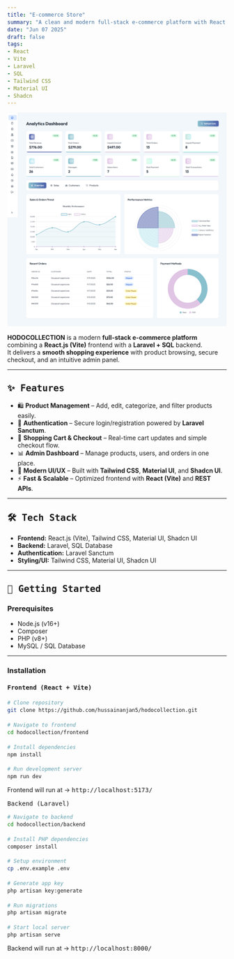 ```yaml
---
title: "E-commerce Store"
summary: "A clean and modern full-stack e-commerce platform with React (Vite) frontend and Laravel (SQL) backend, designed for easy product, order, and user management."
date: "Jun 07 2025"
draft: false
tags:
- React
- Vite
- Laravel
- SQL
- Tailwind CSS
- Material UI
- Shadcn
---
```


![E-commerce Dashboard](public/ecommerce.png)

**HODOCOLLECTION** is a modern **full-stack e-commerce platform** combining a **React.js (Vite)** frontend with a **Laravel + SQL** backend.  
It delivers a **smooth shopping experience** with product browsing, secure checkout, and an intuitive admin panel.  

---

## <kbd>✨ Features</kbd>
- 🛍️ **Product Management** – Add, edit, categorize, and filter products easily.  
- 🔐 **Authentication** – Secure login/registration powered by **Laravel Sanctum**.  
- 🛒 **Shopping Cart & Checkout** – Real-time cart updates and simple checkout flow.  
- 📊 **Admin Dashboard** – Manage products, users, and orders in one place.  
- 🎨 **Modern UI/UX** – Built with **Tailwind CSS**, **Material UI**, and **Shadcn UI**.  
- ⚡ **Fast & Scalable** – Optimized frontend with **React (Vite)** and **REST APIs**.  

---

## <kbd>🛠️ Tech Stack</kbd>
- **Frontend:** React.js (Vite), Tailwind CSS, Material UI, Shadcn UI  
- **Backend:** Laravel, SQL Database  
- **Authentication:** Laravel Sanctum  
- **Styling/UI:** Tailwind CSS, Material UI, Shadcn UI  

---

## <kbd>🚀 Getting Started</kbd>

### Prerequisites
- Node.js (v16+)  
- Composer  
- PHP (v8+)  
- MySQL / SQL Database  

---

### Installation

#### <kbd>Frontend (React + Vite)</kbd>
```bash
# Clone repository
git clone https://github.com/hussainanjan5/hodocollection.git

# Navigate to frontend
cd hodocollection/frontend

# Install dependencies
npm install

# Run development server
npm run dev
```

Frontend will run at → <kbd>http://localhost:5173/
</kbd>

<kbd>Backend (Laravel)</kbd>

```bash
# Navigate to backend
cd hodocollection/backend

# Install PHP dependencies
composer install

# Setup environment
cp .env.example .env

# Generate app key
php artisan key:generate

# Run migrations
php artisan migrate

# Start local server
php artisan serve
```

Backend will run at → <kbd>http://localhost:8000/
</kbd>